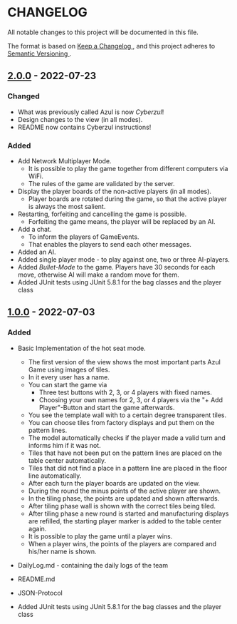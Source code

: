 # CHANGELOG

All notable changes to this project will be documented in this file.

The format is based on [ Keep a Changelog ]( https://keepachangelog.com/en/1.0.0/ ) , and this project adheres
to [ Semantic Versioning ]( https://semver.org/spec/v2.0.0.html ).

## [2.0.0] - 2022-07-23

### Changed 

- What was previously called Azul is now _Cyberzul_!
- Design changes to the view (in all modes).
- README now contains Cyberzul instructions! 

### Added 

- Add Network Multiplayer Mode.
  - It is possible to play the game together from different computers via WiFi. 
  - The rules of the game are validated by the server.
- Display the player boards of the non-active players (in all modes).
  - Player boards are rotated during the game, so that the active player is always the most salient. 
- Restarting, forfeiting and cancelling the game is possible. 
  - Forfeiting the game means, the player will be replaced by an AI. 
- Add a chat.
  - To inform the players of GameEvents.
  - That enables the players to send each other messages.
- Added an AI.
- Added single player mode - to play against one, two or three AI-players.
- Added _Bullet-Mode_ to the game. Players have 30 seconds for each move, otherwise AI will make a random move for them. 
- Added JUnit tests using JUnit 5.8.1 for the bag classes and the player class


## [1.0.0] - 2022-07-03

### Added

- Basic Implementation of the hot seat mode.
    - The first version of the view shows the most important parts Azul Game using images of tiles.
    - In it every user has a name.
    - You can start the game via
        - Three test buttons with 2, 3, or 4 players with fixed names.
        - Choosing your own names for 2, 3, or 4 players via the "+ Add Player"-Button and start the game afterwards.
    - You see the template wall with to a certain degree transparent tiles.
    - You can choose tiles from factory displays and put them on the pattern lines.
    - The model automatically checks if the player made a valid turn and informs him if it was not.
    - Tiles that have not been put on the pattern lines are placed on the table center automatically.
    - Tiles that did not find a place in a pattern line are placed in the floor line automatically.
    - After each turn the player boards are updated on the view.
    - During the round the minus points of the active player are shown.
    - In the tiling phase, the points are updated and shown afterwards.
    - After tiling phase wall is shown with the correct tiles being tiled.
    - After tiling phase a new round is started and manufacturing displays are refilled, the starting player marker is
      added to the table center again.
    - It is possible to play the game until a player wins.
    - When a player wins, the points of the players are compared and his/her name is shown.

- DailyLog.md - containing the daily logs of the team
- README.md
- JSON-Protocol
- Added JUnit tests using JUnit 5.8.1 for the bag classes and the player class

[2.0.0]: https://gitlab2.cip.ifi.lmu.de/sosy-lab/sep-ss-22/team12/-/releases
[1.0.0]: https://gitlab2.cip.ifi.lmu.de/sosy-lab/sep-ss-22/team12/-/releases




